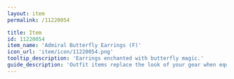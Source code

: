 ```yaml
---
layout: item
permalink: /11220054

title: Item
id: 11220054
item_name: 'Admiral Butterfly Earrings (F)'
icon_url: 'item/icon/11220054.png'
tooltip_description: 'Earrings enchanted with butterfly magic.'
guide_description: 'Outfit items replace the look of your gear when equipped.'
---
```

